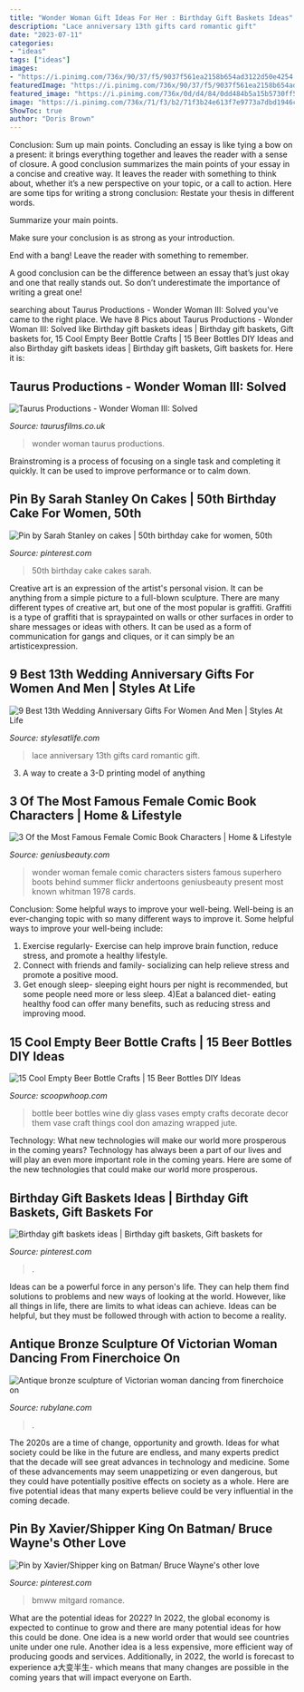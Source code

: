 ```yaml
---
title: "Wonder Woman Gift Ideas For Her : Birthday Gift Baskets Ideas"
description: "Lace anniversary 13th gifts card romantic gift"
date: "2023-07-11"
categories:
- "ideas"
tags: ["ideas"]
images:
- "https://i.pinimg.com/736x/90/37/f5/9037f561ea2158b654ad3122d50e4254.jpg"
featuredImage: "https://i.pinimg.com/736x/90/37/f5/9037f561ea2158b654ad3122d50e4254.jpg"
featured_image: "https://i.pinimg.com/736x/0d/d4/84/0dd484b5a15b5730ff57afcb6d78983f--cakes.jpg"
image: "https://i.pinimg.com/736x/71/f3/b2/71f3b24e613f7e9773a7dbd1946ce0ce.jpg"
ShowToc: true
author: "Doris Brown"
---
```



Conclusion: Sum up main points.
Concluding an essay is like tying a bow on a present: it brings everything together and leaves the reader with a sense of closure. A good conclusion summarizes the main points of your essay in a concise and creative way. It leaves the reader with something to think about, whether it’s a new perspective on your topic, or a call to action. Here are some tips for writing a strong conclusion:
 Restate your thesis in different words.

Summarize your main points.

Make sure your conclusion is as strong as your introduction.

End with a bang! Leave the reader with something to remember.

A good conclusion can be the difference between an essay that’s just okay and one that really stands out. So don’t underestimate the importance of writing a great one!

	

		
searching about Taurus Productions - Wonder Woman III: Solved you've came to the right place. We have 8 Pics about Taurus Productions - Wonder Woman III: Solved like Birthday gift baskets ideas | Birthday gift baskets, Gift baskets for, 15 Cool Empty Beer Bottle Crafts | 15 Beer Bottles DIY Ideas and also Birthday gift baskets ideas | Birthday gift baskets, Gift baskets for. Here it is:
		
    
## Taurus Productions - Wonder Woman III: Solved

<img loading=lazy src="http://www.taurusfilms.co.uk/ww3/8.jpg" onerror="this.onerror=null;this.src='https://tse4.mm.bing.net/th?id=OIP.5UEn7_6OYOo3ZME9NVmg-QHaEK&amp;pid=15.1';" alt="Taurus Productions - Wonder Woman III: Solved">

_Source: taurusfilms.co.uk_

>wonder woman taurus productions. 

	

Brainstroming is a process of focusing on a single task and completing it quickly. It can be used to improve performance or to calm down.

    
## Pin By Sarah Stanley On Cakes | 50th Birthday Cake For Women, 50th

<img loading=lazy src="https://i.pinimg.com/736x/0d/d4/84/0dd484b5a15b5730ff57afcb6d78983f--cakes.jpg" onerror="this.onerror=null;this.src='https://tse4.mm.bing.net/th?id=OIP.L77K9W0VKUmH9p7v7VeiSgHaJ4&amp;pid=15.1';" alt="Pin by Sarah Stanley on cakes | 50th birthday cake for women, 50th">

_Source: pinterest.com_

>50th birthday cake cakes sarah. 

	

Creative art is an expression of the artist's personal vision. It can be anything from a simple picture to a full-blown sculpture. There are many different types of creative art, but one of the most popular is graffiti. Graffiti is a type of graffiti that is spraypainted on walls or other surfaces in order to share messages or ideas with others. It can be used as a form of communication for gangs and cliques, or it can simply be an artisticexpression.

    
## 9 Best 13th Wedding Anniversary Gifts For Women And Men | Styles At Life

<img loading=lazy src="https://img0.etsystatic.com/076/0/8576830/il_570xN.821340382_gh6n.jpg" onerror="this.onerror=null;this.src='https://tse2.mm.bing.net/th?id=OIP.w-FdhFthJoeSBpArimp4UAHaJ4&amp;pid=15.1';" alt="9 Best 13th Wedding Anniversary Gifts For Women And Men | Styles At Life">

_Source: stylesatlife.com_

>lace anniversary 13th gifts card romantic gift. 

	

3. A way to create a 3-D printing model of anything 

    
## 3 Of The Most Famous Female Comic Book Characters | Home &amp; Lifestyle

<img loading=lazy src="http://geniusbeauty.com/wp-content/uploads/2014/11/wonder-woman.jpg" onerror="this.onerror=null;this.src='https://tse1.mm.bing.net/th?id=OIP.FKjdkoi8NuAEMux71zO3AQHaK5&amp;pid=15.1';" alt="3 Of the Most Famous Female Comic Book Characters | Home &amp; Lifestyle">

_Source: geniusbeauty.com_

>wonder woman female comic characters sisters famous superhero boots behind summer flickr andertoons geniusbeauty present most known whitman 1978 cards. 

	

Conclusion: Some helpful ways to improve your well-being.
Well-being is an ever-changing topic with so many different ways to improve it. Some helpful ways to improve your well-being include: 
1) Exercise regularly- Exercise can help improve brain function, reduce stress, and promote a healthy lifestyle. 
2) Connect with friends and family- socializing can help relieve stress and promote a positive mood. 
3) Get enough sleep- sleeping eight hours per night is recommended, but some people need more or less sleep. 
4)Eat a balanced diet- eating healthy food can offer many benefits, such as reducing stress and improving mood.

    
## 15 Cool Empty Beer Bottle Crafts | 15 Beer Bottles DIY Ideas

<img loading=lazy src="https://s3.scoopwhoop.com/anj/beer/838490165.JPG" onerror="this.onerror=null;this.src='https://tse4.mm.bing.net/th?id=OIP.o_SgvZjEHfF2qZ0PaAyjTQHaLI&amp;pid=15.1';" alt="15 Cool Empty Beer Bottle Crafts | 15 Beer Bottles DIY Ideas">

_Source: scoopwhoop.com_

>bottle beer bottles wine diy glass vases empty crafts decorate decor them vase craft things cool don amazing wrapped jute. 

	

Technology: What new technologies will make our world more prosperous in the coming years?
Technology has always been a part of our lives and will play an even more important role in the coming years. Here are some of the new technologies that could make our world more prosperous.

    
## Birthday Gift Baskets Ideas | Birthday Gift Baskets, Gift Baskets For

<img loading=lazy src="https://i.pinimg.com/736x/71/f3/b2/71f3b24e613f7e9773a7dbd1946ce0ce.jpg" onerror="this.onerror=null;this.src='https://tse4.mm.bing.net/th?id=OIP.5CX5CukxTp-L3maSQdUW4wHaJ3&amp;pid=15.1';" alt="Birthday gift baskets ideas | Birthday gift baskets, Gift baskets for">

_Source: pinterest.com_

>. 

	

Ideas can be a powerful force in any person's life. They can help them find solutions to problems and new ways of looking at the world. However, like all things in life, there are limits to what ideas can achieve. Ideas can be helpful, but they must be followed through with action to become a reality.

    
## Antique Bronze Sculpture Of Victorian Woman Dancing From Finerchoice On

<img loading=lazy src="https://cdn0.rubylane.com/shops/finerchoice/MP0001541.8L.jpg?76" onerror="this.onerror=null;this.src='https://tse1.mm.bing.net/th?id=OIP.71JCpJs4cQryQsw7grvvfgHaJ4&amp;pid=15.1';" alt="Antique bronze sculpture of Victorian woman dancing from finerchoice on">

_Source: rubylane.com_

>. 

	

The 2020s are a time of change, opportunity and growth. Ideas for what society could be like in the future are endless, and many experts predict that the decade will see great advances in technology and medicine. Some of these advancements may seem unappetizing or even dangerous, but they could have potentially positive effects on society as a whole. Here are five potential ideas that many experts believe could be very influential in the coming decade.

    
## Pin By Xavier/Shipper King On Batman/ Bruce Wayne&#039;s Other Love

<img loading=lazy src="https://i.pinimg.com/736x/90/37/f5/9037f561ea2158b654ad3122d50e4254.jpg" onerror="this.onerror=null;this.src='https://tse1.mm.bing.net/th?id=OIP.lUFzSz1WUkn5rEV94gAy_QHaKf&amp;pid=15.1';" alt="Pin by Xavier/Shipper king on Batman/ Bruce Wayne&#039;s other love">

_Source: pinterest.com_

>bmww mitgard romance. 

	

What are the potential ideas for 2022?
In 2022, the global economy is expected to continue to grow and there are many potential ideas for how this could be done. One idea is a new world order that would see countries unite under one rule. Another idea is a less expensive, more efficient way of producing goods and services. Additionally, in 2022, the world is forecast to experience a大变半生- which means that many changes are possible in the coming years that will impact everyone on Earth.

